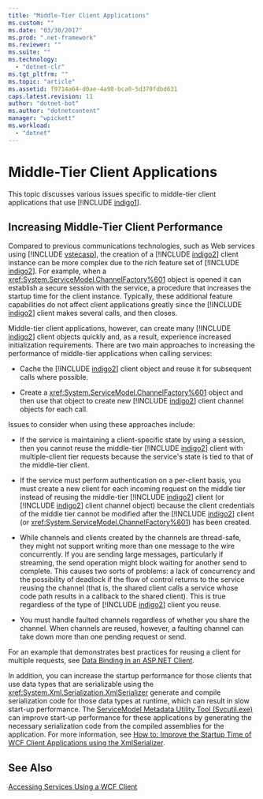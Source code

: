 ```yaml
---
title: "Middle-Tier Client Applications"
ms.custom: ""
ms.date: "03/30/2017"
ms.prod: ".net-framework"
ms.reviewer: ""
ms.suite: ""
ms.technology: 
  - "dotnet-clr"
ms.tgt_pltfrm: ""
ms.topic: "article"
ms.assetid: f9714a64-d0ae-4a98-bca0-5d370fdbd631
caps.latest.revision: 11
author: "dotnet-bot"
ms.author: "dotnetcontent"
manager: "wpickett"
ms.workload: 
  - "dotnet"
---
```

# Middle-Tier Client Applications
This topic discusses various issues specific to middle-tier client applications that use [!INCLUDE [indigo1](../../../../includes/indigo1-md.md)].  
  
## Increasing Middle-Tier Client Performance  
 Compared to previous communications technologies, such as Web services using [!INCLUDE [vstecasp](../../../../includes/vstecasp-md.md)], the creation of a [!INCLUDE [indigo2](../../../../includes/indigo2-md.md)] client instance can be more complex due to the rich feature set of [!INCLUDE [indigo2](../../../../includes/indigo2-md.md)]. For example, when a <xref:System.ServiceModel.ChannelFactory%601> object is opened it can establish a secure session with the service, a procedure that increases the startup time for the client instance. Typically, these additional feature capabilities do not affect client applications greatly since the [!INCLUDE [indigo2](../../../../includes/indigo2-md.md)] client makes several calls, and then closes.  
  
 Middle-tier client applications, however, can create many [!INCLUDE [indigo2](../../../../includes/indigo2-md.md)] client objects quickly and, as a result, experience increased initialization requirements. There are two main approaches to increasing the performance of middle-tier applications when calling services:  
  
- Cache the [!INCLUDE [indigo2](../../../../includes/indigo2-md.md)] client object and reuse it for subsequent calls where possible.  
  
- Create a <xref:System.ServiceModel.ChannelFactory%601> object and then use that object to create new [!INCLUDE [indigo2](../../../../includes/indigo2-md.md)] client channel objects for each call.  
  
 Issues to consider when using these approaches include:  
  
- If the service is maintaining a client-specific state by using a session, then you cannot reuse the middle-tier [!INCLUDE [indigo2](../../../../includes/indigo2-md.md)] client with multiple-client tier requests because the service's state is tied to that of the middle-tier client.  
  
- If the service must perform authentication on a per-client basis, you must create a new client for each incoming request on the middle tier instead of reusing the middle-tier [!INCLUDE [indigo2](../../../../includes/indigo2-md.md)] client (or [!INCLUDE [indigo2](../../../../includes/indigo2-md.md)] client channel object) because the client credentials of the middle tier cannot be modified after the [!INCLUDE [indigo2](../../../../includes/indigo2-md.md)] client (or <xref:System.ServiceModel.ChannelFactory%601>) has been created.  
  
- While channels and clients created by the channels are thread-safe, they might not support writing more than one message to the wire concurrently. If you are sending large messages, particularly if streaming, the send operation might block waiting for another send to complete. This causes two sorts of problems: a lack of concurrency and the possibility of deadlock if the flow of control returns to the service reusing the channel (that is, the shared client calls a service whose code path results in a callback to the shared client). This is true regardless of the type of [!INCLUDE [indigo2](../../../../includes/indigo2-md.md)] client you reuse.  
  
- You must handle faulted channels regardless of whether you share the channel. When channels are reused, however, a faulting channel can take down more than one pending request or send.  
  
 For an example that demonstrates best practices for reusing a client for multiple requests, see [Data Binding in an ASP.NET Client](../../../../docs/framework/wcf/samples/data-binding-in-an-aspnet-client.md).  
  
 In addition, you can increase the startup performance for those clients that use data types that are serializable using the <xref:System.Xml.Serialization.XmlSerializer> generate and compile serialization code for those data types at runtime, which can result in slow start-up performance. The [ServiceModel Metadata Utility Tool (Svcutil.exe)](../../../../docs/framework/wcf/servicemodel-metadata-utility-tool-svcutil-exe.md) can improve start-up performance for these applications by generating the necessary serialization code from the compiled assemblies for the application. For more information, see [How to: Improve the Startup Time of WCF Client Applications using the XmlSerializer](../../../../docs/framework/wcf/feature-details/startup-time-of-wcf-client-applications-using-the-xmlserializer.md).  
  
## See Also  
 [Accessing Services Using a WCF Client](../../../../docs/framework/wcf/feature-details/accessing-services-using-a-client.md)
